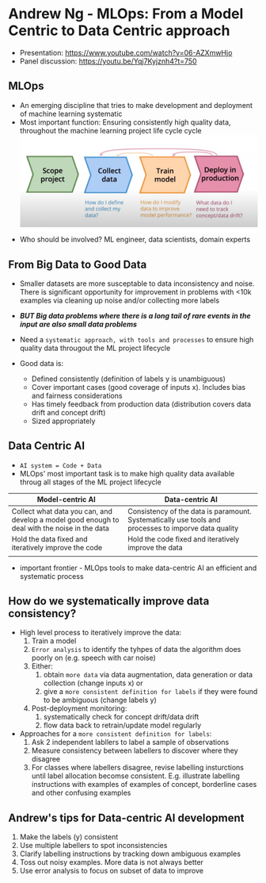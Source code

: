 # Andrew Ng - MLOps: From a Model Centric to Data Centric approach
* Presentation: https://www.youtube.com/watch?v=06-AZXmwHjo
* Panel discussion: https://youtu.be/Yqj7Kyjznh4?t=750

## MLOps
* An emerging discipline that tries to make development and deployment of machine learning systematic
* Most important function: Ensuring consistently high quality data, throughout the machine learning project life cycle cycle
    ![mlops_lifecycle.jpg](mlops_lifecycle.jpg)
* Who should be involved? ML engineer, data scientists, domain experts

## From Big Data to Good Data
* Smaller datasets are more susceptable to data inconsistency and noise. There is significant opportunity for improvement in problems with <10k examples via cleaning up noise and/or collecting more labels
* ***BUT Big data problems where there is a long tail of rare events in the input are also small data problems***

* Need a `systematic approach, with tools and processes` to ensure high quality data througout the ML project lifecycle
* Good data is:
    * Defined consistently (definition of labels y is unambiguous)
    * Cover important cases (good coverage of inputs x). Includes bias and fairness considerations
    * Has timely feedback from production data (distribution covers data drift and concept drift)
    * Sized appropriately

## Data Centric AI
* `AI system = Code + Data`
* MLOps' most important task is to make high quality data available throug all stages of the ML project lifecycle

| Model-centric AI | Data-centric AI |
|---|---|
| Collect what data you can, and develop a model good enough to deal with the noise in the data | Consistency of the data is paramount. Systematically use tools and processes to imporve data quality |
| Hold the data fixed and iteratively improve the code | Hold the code fixed and iteratively improve the data |
|  |  |

* important frontier - MLOps tools to make data-centric AI an efficient and systematic process

## How do we systematically improve data consistency? 
* High level process to iteratively improve the data:
    1. Train a model
    2. `Error analysis` to identify the tyhpes of data the algorithm does poorly on (e.g. speech with car noise)
    3. Either:
        1. obtain `more data` via data augmentation, data generation or data collection (change inputs x) or
        2. give a `more consistent definition for labels` if they were found to be ambiguous (change labels y)
    4. Post-deployment monitoring:
        1. systematically check for concept drift/data drift
        2. flow data back to retrain/update model regularly
* Approaches for a `more consistent definition for labels`: 
    1. Ask 2 independent labllers to label a sample of observations
    2. Measure consistency between labellers to discover where they disagree
    3. For classes where labellers disagree, revise labelling insturctions until label allocation becomse consistent. E.g. illustrate labelling instructions with examples of examples of concept, borderline cases and other confusing examples

## Andrew's tips for Data-centric AI development
1. Make the labels (y) consistent
2. Use multiple labellers to spot inconsistencies
3. Clarify labelling instructions by tracking down ambiguous examples
4. Toss out noisy examples. More data is not always better
5. Use error analysis to focus on subset of data to improve
